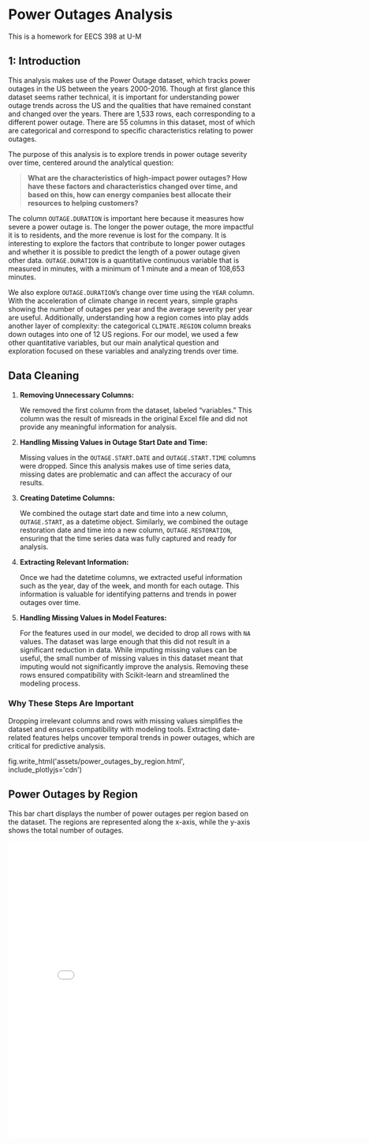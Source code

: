 # Power Outages Analysis
This is a homework for EECS 398 at U-M 

<section>
  <h2>1: Introduction</h2>
  <p>
    This analysis makes use of the Power Outage dataset, which tracks power outages in the US between the years 2000-2016. Though at first glance this dataset seems rather technical, it is important for understanding power outage trends across the US and the qualities that have remained constant and changed over the years. There are 1,533 rows, each corresponding to a different power outage. There are 55 columns in this dataset, most of which are categorical and correspond to specific characteristics relating to power outages.
  </p>
  <p>
    The purpose of this analysis is to explore trends in power outage severity over time, centered around the analytical question:
  </p>
  <blockquote>
    <strong>What are the characteristics of high-impact power outages? How have these factors and characteristics changed over time, and based on this, how can energy companies best allocate their resources to helping customers?</strong>
  </blockquote>
  <p>
    The column <code>OUTAGE.DURATION</code> is important here because it measures how severe a power outage is. The longer the power outage, the more impactful it is to residents, and the more revenue is lost for the company. It is interesting to explore the factors that contribute to longer power outages and whether it is possible to predict the length of a power outage given other data. <code>OUTAGE.DURATION</code> is a quantitative continuous variable that is measured in minutes, with a minimum of 1 minute and a mean of 108,653 minutes.
  </p>
  <p>
    We also explore <code>OUTAGE.DURATION</code>’s change over time using the <code>YEAR</code> column. With the acceleration of climate change in recent years, simple graphs showing the number of outages per year and the average severity per year are useful. Additionally, understanding how a region comes into play adds another layer of complexity: the categorical <code>CLIMATE.REGION</code> column breaks down outages into one of 12 US regions. For our model, we used a few other quantitative variables, but our main analytical question and exploration focused on these variables and analyzing trends over time.
  </p>
</section>


  <h2>Data Cleaning</h2>
  <ol>
    <li>
      <strong>Removing Unnecessary Columns:</strong>
      <p>We removed the first column from the dataset, labeled “variables.” This column was the result of misreads in the original Excel file and did not provide any meaningful information for analysis.</p>
    </li>
    <li>
      <strong>Handling Missing Values in Outage Start Date and Time:</strong>
      <p>Missing values in the <code>OUTAGE.START.DATE</code> and <code>OUTAGE.START.TIME</code> columns were dropped. Since this analysis makes use of time series data, missing dates are problematic and can affect the accuracy of our results.</p>
    </li>
    <li>
      <strong>Creating Datetime Columns:</strong>
      <p>We combined the outage start date and time into a new column, <code>OUTAGE.START</code>, as a datetime object. Similarly, we combined the outage restoration date and time into a new column, <code>OUTAGE.RESTORATION</code>, ensuring that the time series data was fully captured and ready for analysis.</p>
    </li>
    <li>
      <strong>Extracting Relevant Information:</strong>
      <p>Once we had the datetime columns, we extracted useful information such as the year, day of the week, and month for each outage. This information is valuable for identifying patterns and trends in power outages over time.</p>
    </li>
    <li>
      <strong>Handling Missing Values in Model Features:</strong>
      <p>For the features used in our model, we decided to drop all rows with <code>NA</code> values. The dataset was large enough that this did not result in a significant reduction in data. While imputing missing values can be useful, the small number of missing values in this dataset meant that imputing would not significantly improve the analysis. Removing these rows ensured compatibility with Scikit-learn and streamlined the modeling process.</p>
    </li>
  </ol>
  <h3>Why These Steps Are Important</h3>
  <p>Dropping irrelevant columns and rows with missing values simplifies the dataset and ensures compatibility with modeling tools. Extracting date-related features helps uncover temporal trends in power outages, which are critical for predictive analysis.</p>
</section>

fig.write_html('assets/power_outages_by_region.html', include_plotlyjs='cdn')
<section>
  <h2>Power Outages by Region</h2>
  <p>This bar chart displays the number of power outages per region based on the dataset. The regions are represented along the x-axis, while the y-axis shows the total number of outages.</p>
  <iframe
    src="assets/power_outages_by_region.html"
    width="800"
    height="600"
    frameborder="0"
  ></iframe>
</section>

